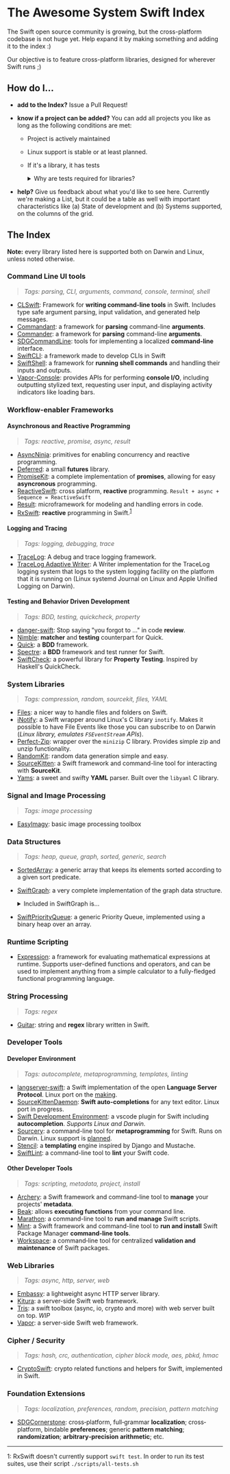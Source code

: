 
# The Awesome System Swift Index

The Swift open source community is growing, but the cross-platform codebase is not huge yet. Help expand it by making something and adding it to the index :)

Our objective is to feature cross-platform libraries, designed for wherever Swift runs ;)

## How do I...

* **add to the Index?** Issue a Pull Request!

* **know if a project can be added?** You can add all projects you like as long as the following conditions are met:
  - Project is actively maintained
  - Linux support is stable or at least planned.
  - If it's a library, it has tests
    <details>
    <summary>Why are tests required for libraries?</summary>

    * Unlike apps, libraries **can't be run** to check if they work as intended. They have to be used in a program or checked by a test suite.
    * In general, testing will be **more exhaustive** than usage.
    * Testing can also be **automated** using continuous integration.
    * Tests can be set up to **run on different** platforms. This helps in keeping **compatibility**.
    </details>

* **help?** Give us feedback about what you'd like to see here. Currently we're making a List, but it could be a table as well with important characteristics like (a) State of development and (b) Systems supported, on the columns of the grid.

## The Index

**Note:** every library listed here is supported both on Darwin and Linux, unless noted otherwise.

### Command Line UI tools
> _Tags: parsing, CLI, arguments, command, console, terminal, shell_
* [CLSwift](https://github.com/twof/CLSwift): Framework for **writing command-line tools** in Swift. Includes type safe argument parsing, input validation, and generated help messages.
* [Commandant](https://github.com/Carthage/Commandant): a framework for **parsing** command-line **arguments**.
* [Commander](https://github.com/kylef/Commander): a framework for **parsing** command-line **arguments**.
* [SDGCommandLine](https://github.com/SDGGiesbrecht/SDGCommandLine#sdgcommandline): tools for implementing a localized **command‐line** interface.
* [SwiftCLI](https://github.com/jakeheis/SwiftCLI): a framework made to develop CLIs in Swift
* [SwiftShell](https://github.com/kareman/SwiftShell): a framework for **running shell commands** and handling their inputs and outputs.
* [Vapor-Console](https://github.com/vapor/console): provides APIs for performing **console I/O**, including outputting stylized text, requesting user input, and displaying activity indicators like loading bars.

### Workflow-enabler Frameworks

#### Asynchronous and Reactive Programming
> *Tags: reactive, promise, async, result*
* [AsyncNinja](https://github.com/AsyncNinja/AsyncNinja): primitives for enabling concurrency and reactive programming.
* [Deferred](https://github.com/bignerdranch/Deferred): a small **futures** library.
* [PromiseKit](https://github.com/mxcl/PromiseKit/): a complete implementation of **promises**, allowing for easy **asyncronous** programming.
* [ReactiveSwift](https://github.com/ReactiveCocoa/ReactiveSwift): cross platform, **reactive** programming. `Result + async + Sequence = ReactiveSwift`
* [Result](https://github.com/antitypical/Result): microframework for modeling and handling errors in code.
* [RxSwift](https://github.com/ReactiveX/RxSwift): **reactive** programming in Swift.<sup>[1](#footnote_testing_rxSwift)</sup>

#### Logging and Tracing
> _Tags: logging, debugging, trace_
* [TraceLog](https://github.com/tonystone/tracelog): A debug and trace logging framework.
* [TraceLog Adaptive Writer](https://github.com/tonystone/tracelog-adaptive-writer): A Writer implementation for the TraceLog logging system that logs to the system logging facility on the platform that it is running on (Linux systemd Journal on Linux and Apple Unified Logging on Darwin).

#### Testing and Behavior Driven Development
> *Tags: BDD, testing, quickcheck, property*
* [danger-swift](https://github.com/danger/danger-swift): Stop saying "you forgot to …" in code **review**.
* [Nimble](https://github.com/Quick/Nimble): **matcher** and **testing** counterpart for Quick.
* [Quick](https://github.com/Quick/Quick): a **BDD** framework.
* [Spectre](https://github.com/kylef/Spectre): a **BDD** framework and test runner for Swift.
* [SwiftCheck](https://github.com/typelift/SwiftCheck): a powerful library for **Property Testing**. Inspired by Haskell's QuickCheck.

### System Libraries
> _Tags: compression, random, sourcekit, files, YAML_
* [Files](https://github.com/JohnSundell/Files): a nicer way to handle files and folders on Swift.
* [iNotify](https://github.com/Ponyboy47/inotify): a Swift wrapper around Linux's C library `inotify`. Makes it possible to have File Events like those you can subscribe to on Darwin (_Linux library, emulates `FSEventStream` APIs_).
* [Perfect-Zip](https://github.com/PerfectlySoft/Perfect-Zip): wrapper over the `minizip` C library. Provides simple zip and unzip functionality.
* [RandomKit](https://github.com/nvzqz/RandomKit): random data generation simple and easy.
* [SourceKitten](https://github.com/jpsim/SourceKitten): a Swift framework and command-line tool for interacting with **SourceKit**.
* [Yams](https://github.com/jpsim/Yams): a sweet and swifty **YAML** parser. Built over the `libyaml` C library.

### Signal and Image Processing
> _Tags: image processing_
* [EasyImagy](https://github.com/koher/EasyImagy): basic image processing toolbox

### Data Structures
> _Tags: heap, queue, graph, sorted, generic, search_
* [SortedArray](https://github.com/ole/SortedArray): a generic array that keeps its elements sorted according to a given sort predicate.
* [SwiftGraph](https://github.com/davecom/SwiftGraph): a very complete implementation of the graph data structure.
    <details>
    <summary>Included in SwiftGraph is...</summary>

	* Support for weighted, unweighted, directed and undirected graphs. Graphs are generic over the types of their weights and vertices.
	* Search functions like DFS, BFS and Dijkstra's algorithm.
	* Utility functions for topological sort, Jarnik's algorithm to find a minimum-spanning tree, detecting a DAG (directed-acyclic-graph), and enumerating all cycles.
    </details>
* [SwiftPriorityQueue](https://github.com/davecom/SwiftPriorityQueue): a generic Priority Queue, implemented using a binary heap over an array.

### Runtime Scripting
* [Expression](https://github.com/nicklockwood/Expression): a framework for evaluating mathematical expressions at runtime. Supports user-defined functions and operators, and can be used to implement anything from a simple calculator to a fully-fledged functional programming language.

### String Processing
> _Tags: regex_
* [Guitar](https://github.com/ArtSabintsev/Guitar): string and **regex** library written in Swift.

### Developer Tools

#### Developer Environment
> _Tags: autocomplete, metaprogramming, templates, linting_
* [langserver-swift](https://github.com/RLovelett/langserver-swift): a Swift implementation of the open **Language Server Protocol**. Linux port on the [making](https://github.com/RLovelett/langserver-swift/pull/36).
* [SourceKittenDaemon](https://github.com/terhechte/SourceKittenDaemon): **Swift auto-completions** for any text editor. Linux port in progress.
* [Swift Development Environment](https://github.com/vknabel/vscode-swift-development-environment): a vscode plugin for Swift including **autocompletion**. _Supports Linux and Darwin._
* [Sourcery](https://github.com/krzysztofzablocki/Sourcery): a command-line tool for **metaprogramming** for Swift. Runs on Darwin. Linux support is [planned](https://github.com/krzysztofzablocki/Sourcery/milestone/2).
* [Stencil](https://github.com/kylef/Stencil): a **templating** engine inspired by Django and Mustache.
* [SwiftLint](https://github.com/realm/SwiftLint): a command-line tool to **lint** your Swift code.

#### Other Developer Tools
> _Tags: scripting, metadata, project, install_
* [Archery](https://github.com/vknabel/Archery): a Swift framework and command-line tool to **manage** your projects' **metadata**.
* [Beak](https://github.com/yonaskolb/Beak): allows **executing functions** from your command line.
* [Marathon](https://github.com/JohnSundell/Marathon): a command-line tool to **run and manage** Swift scripts.
* [Mint](https://github.com/yonaskolb/Mint): a Swift framework and command-line tool to **run and install** Swift Package Manager **command-line tools**.
* [Workspace](https://github.com/SDGGiesbrecht/Workspace#workspace): a command‐line tool for centralized **validation and maintenance** of Swift packages.

### Web Libraries
> _Tags: async, http, server, web_
* [Embassy](https://github.com/envoy/Embassy): a lightweight async HTTP server library.
* [Kitura](https://github.com/IBM-Swift/Kitura): a server-side Swift web framework.
* [Tris](https://github.com/tris-foundation/universe): a swift toolbox (async, io, crypto and more) with web server built on top. _WIP_
* [Vapor](https://github.com/vapor/vapor): a server-side Swift web framework.

### Cipher / Security
> _Tags: hash, crc, authentication, cipher block mode, aes, pbkd, hmac_
* [CryptoSwift](https://github.com/krzyzanowskim/CryptoSwift): crypto related functions and helpers for Swift, implemented in Swift.

### Foundation Extensions
> _Tags: localization, preferences, random, precision, pattern matching_
* [SDGCornerstone](https://github.com/SDGGiesbrecht/SDGCornerstone#sdgcornerstone): cross‐platform, full‐grammar **localization**; cross‐platform, bindable **preferences**; generic **pattern matching**; **randomization**; **arbitrary‐precision arithmetic**; etc.

---

<a name="footnote_testing_rxSwift">1</a>: RxSwift doesn't currently support `swift test`. In order to run its test suites, use their script `./scripts/all-tests.sh`
